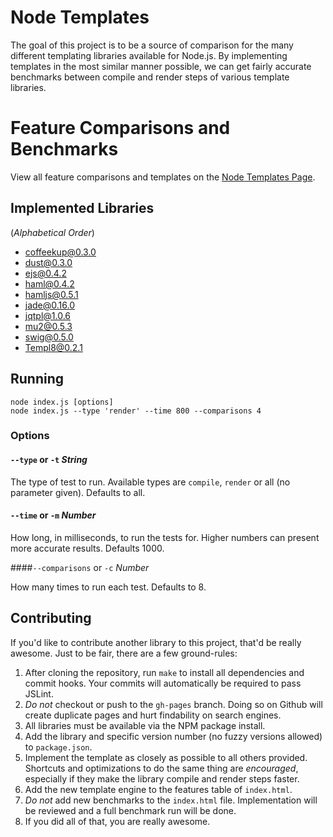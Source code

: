 # Node Templates

The goal of this project is to be a source of comparison for the many different templating libraries available for Node.js. By implementing templates in the most similar manner possible, we can get fairly accurate benchmarks between compile and render steps of various template libraries.

# Feature Comparisons and Benchmarks

View all feature comparisons and templates on the [Node Templates Page](http://paularmstrong.github.com/node-templates/).

## Implemented Libraries

(_Alphabetical Order_)

* [coffeekup@0.3.0](http://coffeekup.org/)
* [dust@0.3.0](http://akdubya.github.com/dustjs/)
* [ejs@0.4.2](https://github.com/visionmedia/ejs)
* [haml@0.4.2](https://github.com/creationix/haml-js)
* [hamljs@0.5.1](https://github.com/visionmedia/haml.js)
* [jade@0.16.0](http://jade-lang.com/)
* [jqtpl@1.0.6](https://github.com/kof/node-jqtpl)
* [mu2@0.5.3](https://github.com/raycmorgan/Mu)
* [swig@0.5.0](https://github.com/paularmstrong/swig)
* [Templ8@0.2.1](https://github.com/constantology/Templ8)

## Running

    node index.js [options]
    node index.js --type 'render' --time 800 --comparisons 4

### Options

#### `--type` or `-t` _String_

The type of test to run. Available types are `compile`, `render` or all (no parameter given). Defaults to all.

#### `--time` or `-m` _Number_

How long, in milliseconds, to run the tests for. Higher numbers can present more accurate results. Defaults 1000.

####`--comparisons` or `-c` _Number_

How many times to run each test. Defaults to 8.

## Contributing

If you'd like to contribute another library to this project, that'd be really awesome. Just to be fair, there are a few ground-rules:

1. After cloning the repository, run `make` to install all dependencies and commit hooks. Your commits will automatically be required to pass JSLint.
1. _Do not_ checkout or push to the `gh-pages` branch. Doing so on Github will create duplicate pages and hurt findability on search engines.
1. All libraries must be available via the NPM package install.
1. Add the library and specific version number (no fuzzy versions allowed) to `package.json`.
1. Implement the template as closely as possible to all others provided. Shortcuts and optimizations to do the same thing are _encouraged_, especially if they make the library compile and render steps faster.
1. Add the new template engine to the features table of `index.html`.
1. _Do not_ add new benchmarks to the `index.html` file. Implementation will be reviewed and a full benchmark run will be done.
1. If you did all of that, you are really awesome.
